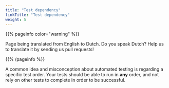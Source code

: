 ```yaml
---
title: "Test dependency"
linkTitle: "Test dependency"
weight: 5
---
```


{{% pageinfo color="warning" %}}
<p class="lead">
   <i class="fas fa-language display-4"></i> 
   Page being translated from 
   English to Dutch. Do you speak Dutch? Help us to translate
   it by sending us pull requests!
</p>
{{% /pageinfo %}}

A common idea and misconception about automated testing is regarding a
specific test order. Your tests should be able to run in **any** order,
and not rely on other tests to complete in order to be successful.

